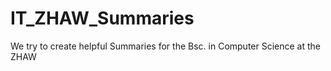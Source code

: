 # IT_ZHAW_Summaries

We try to create helpful Summaries for the Bsc. in Computer Science at the ZHAW 
